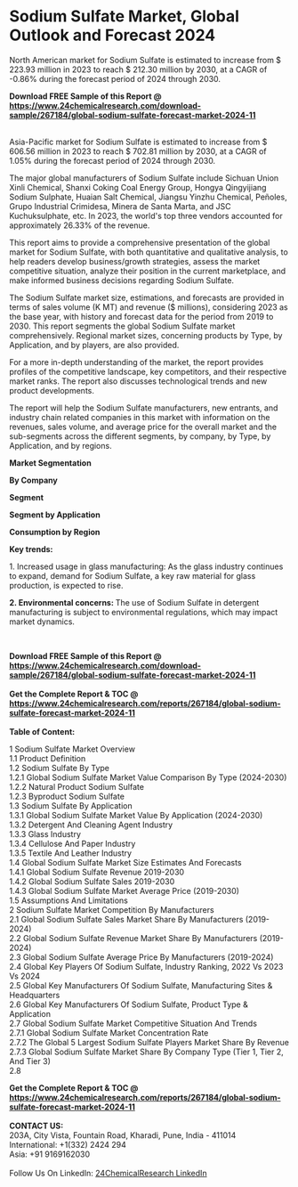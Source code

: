 <h1>Sodium Sulfate Market, Global Outlook and Forecast 2024</h1><p>
</p><p>
North American market for Sodium Sulfate is estimated to increase from $ 223.93 million in 2023 to reach $ 212.30 million by 2030, at a CAGR of -0.86% during the forecast period of 2024 through 2030.</p><p>
</p><div><b>Download FREE Sample of this Report @ 
            <a href="https://www.24chemicalresearch.com/download-sample/267184/global-sodium-sulfate-forecast-market-2024-11">
            https://www.24chemicalresearch.com/download-sample/267184/global-sodium-sulfate-forecast-market-2024-11</a></b></div><br><p>
Asia-Pacific market for Sodium Sulfate is estimated to increase from $ 606.56 million in 2023 to reach $ 702.81 million by 2030, at a CAGR of 1.05% during the forecast period of 2024 through 2030.</p><p>
</p><p>
The major global manufacturers of Sodium Sulfate include Sichuan Union Xinli Chemical, Shanxi Coking Coal Energy Group, Hongya Qingyijiang Sodium Sulphate, Huaian Salt Chemical, Jiangsu Yinzhu Chemical, Peñoles, Grupo Industrial Crimidesa, Minera de Santa Marta, and JSC Kuchuksulphate, etc. In 2023, the world's top three vendors accounted for approximately 26.33% of the revenue.</p><p>
</p><p>
This report aims to provide a comprehensive presentation of the global market for Sodium Sulfate, with both quantitative and qualitative analysis, to help readers develop business/growth strategies, assess the market competitive situation, analyze their position in the current marketplace, and make informed business decisions regarding Sodium Sulfate.</p><p>
</p><p>
The Sodium Sulfate market size, estimations, and forecasts are provided in terms of sales volume (K MT) and revenue ($ millions), considering 2023 as the base year, with history and forecast data for the period from 2019 to 2030. This report segments the global Sodium Sulfate market comprehensively. Regional market sizes, concerning products by Type, by Application, and by players, are also provided.</p><p>
</p><p>
For a more in-depth understanding of the market, the report provides profiles of the competitive landscape, key competitors, and their respective market ranks. The report also discusses technological trends and new product developments.</p><p>
</p><p>
The report will help the Sodium Sulfate manufacturers, new entrants, and industry chain related companies in this market with information on the revenues, sales volume, and average price for the overall market and the sub-segments across the different segments, by company, by Type, by Application, and by regions.</p><p>
</p><p>
<strong>Market Segmentation</strong></p><p>
</p><p>
<strong>By Company</strong>
</p><p>
<strong>Segment</strong></p><p>
</p><p>
<strong>Segment by Application</strong></p><p>
</p><p>
<strong>Consumption by Region</strong></p><p>
</p><p>
<strong>Key trends:</strong></p><p>
1. Increased usage in glass manufacturing: As the glass industry continues to expand, demand for Sodium Sulfate, a key raw material for glass production, is expected to rise.</p><p>
<strong>2. Environmental concerns: </strong>The use of Sodium Sulfate in detergent manufacturing is subject to environmental regulations, which may impact market dynamics.</p><p>
 </p><div><b>Download FREE Sample of this Report @ 
            <a href="https://www.24chemicalresearch.com/download-sample/267184/global-sodium-sulfate-forecast-market-2024-11">
            https://www.24chemicalresearch.com/download-sample/267184/global-sodium-sulfate-forecast-market-2024-11</a></b></div><br><div><b>Get the Complete Report & TOC @ 
            <a href="https://www.24chemicalresearch.com/reports/267184/global-sodium-sulfate-forecast-market-2024-11">
            https://www.24chemicalresearch.com/reports/267184/global-sodium-sulfate-forecast-market-2024-11</a></b></div><br>
            <b>Table of Content:</b><p>1 Sodium Sulfate Market Overview<br />
1.1 Product Definition<br />
1.2 Sodium Sulfate By Type<br />
1.2.1 Global Sodium Sulfate Market Value Comparison By Type (2024-2030)<br />
1.2.2 Natural Product Sodium Sulfate<br />
1.2.3 Byproduct Sodium Sulfate<br />
1.3 Sodium Sulfate By Application<br />
1.3.1 Global Sodium Sulfate Market Value By Application (2024-2030)<br />
1.3.2 Detergent And Cleaning Agent Industry<br />
1.3.3 Glass Industry<br />
1.3.4 Cellulose And Paper Industry<br />
1.3.5 Textile And Leather Industry<br />
1.4 Global Sodium Sulfate Market Size Estimates And Forecasts<br />
1.4.1 Global Sodium Sulfate Revenue 2019-2030<br />
1.4.2 Global Sodium Sulfate Sales 2019-2030<br />
1.4.3 Global Sodium Sulfate Market Average Price (2019-2030)<br />
1.5 Assumptions And Limitations<br />
2 Sodium Sulfate Market Competition By Manufacturers<br />
2.1 Global Sodium Sulfate Sales Market Share By Manufacturers (2019-2024)<br />
2.2 Global Sodium Sulfate Revenue Market Share By Manufacturers (2019-2024)<br />
2.3 Global Sodium Sulfate Average Price By Manufacturers (2019-2024)<br />
2.4 Global Key Players Of Sodium Sulfate, Industry Ranking, 2022 Vs 2023 Vs 2024<br />
2.5 Global Key Manufacturers Of Sodium Sulfate, Manufacturing Sites & Headquarters<br />
2.6 Global Key Manufacturers Of Sodium Sulfate, Product Type & Application<br />
2.7 Global Sodium Sulfate Market Competitive Situation And Trends<br />
2.7.1 Global Sodium Sulfate Market Concentration Rate<br />
2.7.2 The Global 5 Largest Sodium Sulfate Players Market Share By Revenue<br />
2.7.3 Global Sodium Sulfate Market Share By Company Type (Tier 1, Tier 2, And Tier 3)<br />
2.8 </p><div><b>Get the Complete Report & TOC @ 
            <a href="https://www.24chemicalresearch.com/reports/267184/global-sodium-sulfate-forecast-market-2024-11">
            https://www.24chemicalresearch.com/reports/267184/global-sodium-sulfate-forecast-market-2024-11</a></b></div><br><b>CONTACT US:</b><br>
            203A, City Vista, Fountain Road, Kharadi, Pune, India - 411014<br>
            International: +1(332) 2424 294<br>
            Asia: +91 9169162030 <br><br>
            Follow Us On LinkedIn: <a href="https://www.linkedin.com/company/24chemicalresearch/">24ChemicalResearch LinkedIn</a>